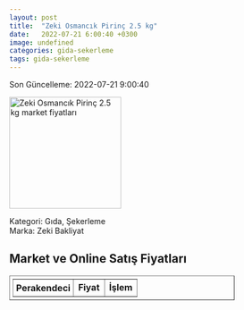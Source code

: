 ```yaml
---
layout: post
title:  "Zeki Osmancık Pirinç 2.5 kg"
date:   2022-07-21 6:00:40 +0300
image: undefined
categories: gida-sekerleme
tags: gida-sekerleme
---
```


Son Güncelleme: 2022-07-21 9:00:40

<img src="undefined" width="200" alt="Zeki Osmancık Pirinç 2.5 kg market fiyatları" />

Kategori: Gıda, Şekerleme
<br />
Marka: Zeki Bakliyat

<h2>Market ve Online Satış Fiyatları</h2>

<table border="1" style="padding: 5px;width:80%;">
  <tr>
    <td style="padding: 5px;"><strong>Perakendeci</strong></td>
    <td><strong>Fiyat</strong></td>
    <td><strong>İşlem</strong></td>
  </tr>
  
</table>
